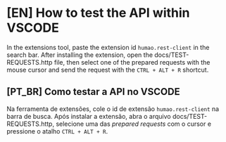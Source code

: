 # [EN] How to test the API within VSCODE

In the extensions tool, paste the extension id `humao.rest-client` in the search 
bar. After installing the extension, open the docs/TEST-REQUESTS.http file, then
select one of the prepared requests with the mouse cursor and send the request
with the `CTRL + ALT + R` shortcut.

## [PT_BR] Como testar a API no VSCODE

Na ferramenta de extensões, cole o id de extensão `humao.rest-client` na barra 
de busca. Após instalar a extensão, abra o arquivo docs/TEST-REQUESTS.http, 
selecione uma das _prepared requests_ com o cursor e pressione o atalho 
`CTRL + ALT + R`.